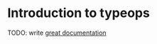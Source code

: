 # Introduction to typeops

TODO: write [great documentation](http://jacobian.org/writing/what-to-write/)
